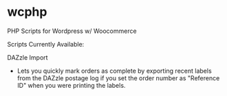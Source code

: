 # wcphp
PHP Scripts for Wordpress w/ Woocommerce

Scripts Currently Available:

DAZzle Import
- Lets you quickly mark orders as complete by exporting recent labels from the DAZzle postage log if you set the order number as "Reference ID" when you were printing the labels.
